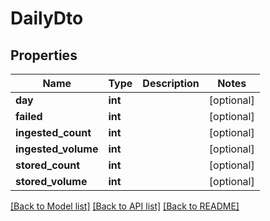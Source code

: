 # DailyDto

## Properties
Name | Type | Description | Notes
------------ | ------------- | ------------- | -------------
**day** | **int** |  | [optional] 
**failed** | **int** |  | [optional] 
**ingested_count** | **int** |  | [optional] 
**ingested_volume** | **int** |  | [optional] 
**stored_count** | **int** |  | [optional] 
**stored_volume** | **int** |  | [optional] 

[[Back to Model list]](../../README.md#documentation-for-models) [[Back to API list]](../../README.md#documentation-for-api-endpoints) [[Back to README]](../../README.md)

